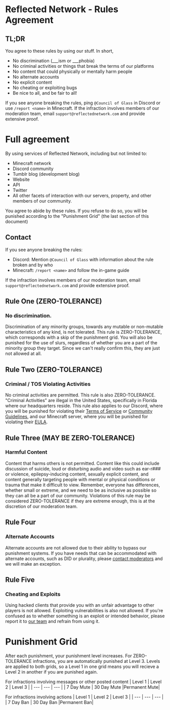 # Reflected Network - Rules Agreement

## TL;DR

You agree to these rules by using our stuff.
In short,
 - No discrimination (\_\_\_ism or \_\_\_phobia)
 - No criminal activities or things that break the terms of our platforms
 - No content that could physically or mentally harm people
 - No alternate accounts
 - No explicit content
 - No cheating or exploiting bugs
 - Be nice to all, and be fair to all!

If you see anyone breaking the rules, ping `@Council of Glass` in Discord or use `/report <name>` in Minecraft. If the infraction involves members of our moderation team, email `support@reflectednetwork.com` and provide extensive proof.


# Full agreement

By using services of Reflected Network, including but not limited to:

 - Minecraft network
 - Discord community
 - Tumblr blog (development blog)
 - Website
 - API
 - Twitter
 - All other facets of interaction with our servers, property, and other members of our community.

You agree to abide by these rules. If you refuse to do so, you will be punished according to the "Punishment Grid" (the last section of this document)

## Contact

If you see anyone breaking the rules:
-  Discord: Mention `@Council of Glass` with information about the rule broken and by who
- Minecraft: `/report <name>` and follow the in-game guide

If the infraction involves members of our moderation team, email `support@reflectednetwork.com` and provide extensive proof.

## Rule One (ZERO-TOLERANCE)

### No discrimination.

Discrimination of any minority groups, towards any mutable or non-mutable characteristics of any kind, is not tolerated. This rule is ZERO-TOLERANCE, which corresponds with a skip of the punishment grid. You will also be punished for the use of slurs, regardless of whether you are a part of the minority group they target. Since we can't really confirm this, they are just not allowed at all.

## Rule Two (ZERO-TOLERANCE)

### Criminal / TOS Violating Activities

No criminal activities are permitted. This rule is also ZERO-TOLERANCE. "Criminal Activities" are illegal in the United States, specifically in Florida where our headquarters reside. This rule also applies to our Discord, where you will be punished for violating their [Terms of Service](https://discord.com/terms) or [Community Guidelines](https://discord.com/guidelines), and our Minecraft server, where you will be punished for violating their [EULA](https://www.minecraft.net/en-us/eula).

## Rule Three (MAY BE ZERO-TOLERANCE)

### Harmful Content

Content that harms others is not permitted. Content like this could include discussion of suicide, loud or disturbing audio and video such as ear-r\#\#\# or violence, epilepsy-inducing content, sexually explicit content, and content generally targeting people with mental or physical conditions or trauma that make it difficult to view. Remember, everyone has differences, whether small or extreme, and we need to be as inclusive as possible so they can all be a part of our community. Violations of this rule may be considered ZERO-TOLERANCE if they are extreme enough, this is at the discretion of our moderation team.

## Rule Four

### Alternate Accounts

Alternate accounts are not allowed due to their ability to bypass our punishment systems. If you have needs that can be accommodated with alternate accounts, such as DID or plurality, please [contact moderators](#contact) and we will make an exception.

## Rule Five

### Cheating and Exploits

Using hacked clients that provide you with an unfair advantage to other players is not allowed. Exploiting vulnerabilities is also not allowed. If you're confused as to whether something is an exploit or intended behavior, please report it to [our team](#contact) and refrain from using it.

# Punishment Grid

After each punishment, your punishment level increases. For ZERO-TOLERANCE infractions, you are automatically punished at Level 3. Levels are applied to both grids, so a Level 1 in one grid means you will recieve a Level 2 in another if you are punished again.

For infractions involving messages or other posted content
| Level 1 | Level 2  | Level 3 |
| --- | --- | --- |
| 7 Day Mute | 30 Day Mute |Permanent Mute|


For infractions involving actions
| Level 1 | Level 2  | Level 3 |
| --- | --- | --- |
| 7 Day Ban | 30 Day Ban |Permanent Ban|
